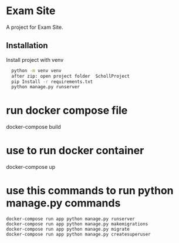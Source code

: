 
# Exam Site

A project for Exam Site.



## Installation

Install project with venv

```bash
  python -m venv venv
  after zip: open project folder  SchollProject
  pip Install -r requirements.txt
  python manage.py runserver
```
# run docker compose file
docker-compose build
# use to run docker container
docker-compose up

# use this commands to run python manage.py commands
```
docker-compose run app python manage.py runserver
docker-compose run app python manage.py makemigrations
docker-compose run app python manage.py migrate
docker-compose run app python manage.py createsuperuser
```

    

